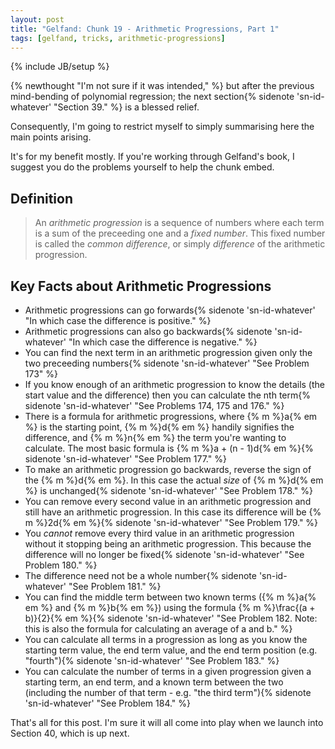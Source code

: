 ```yaml
---
layout: post
title: "Gelfand: Chunk 19 - Arithmetic Progressions, Part 1"
tags: [gelfand, tricks, arithmetic-progressions]
---
```

{% include JB/setup %}

{% newthought "I'm not sure if it was intended," %} but after the previous mind-bending of polynomial regression; the next section{% sidenote 'sn-id-whatever' "Section 39." %} is a blessed relief.  

Consequently, I'm going to restrict myself to simply summarising here the main points arising.  

It's for my benefit mostly.  If you're working through Gelfand's book, I suggest you do the problems yourself to help the chunk embed.

## Definition

> An _arithmetic progression_ is a sequence of numbers where each term is a sum of the preceeding one and a _fixed number_. This fixed number is called the _common difference_, or simply _difference_ of the arithmetic progression.

## Key Facts about Arithmetic Progressions
 * Arithmetic progressions can go forwards{% sidenote 'sn-id-whatever' "In which case the difference is positive." %}
 * Arithmetic progressions can also go backwards{% sidenote 'sn-id-whatever' "In which case the difference is negative." %}
 * You can find the next term in an arithmetic progression given only the two preceeding numbers{% sidenote 'sn-id-whatever' "See Problem 173" %}
 * If you know enough of an arithmetic progression to know the details (the start value and the difference) then you can calculate the nth term{% sidenote 'sn-id-whatever' "See Problems 174, 175 and 176." %}
 * There is a formula for arithmetic progressions, where {% m %}a{% em %} is the starting point, {% m %}d{% em %} handily signifies the difference, and {% m %}n{% em %} the term you're wanting to calculate. The most basic formula is {% m %}a + (n - 1)d{% em %}{% sidenote 'sn-id-whatever' "See Problem 177." %}
 * To make an arithmetic progression go backwards, reverse the sign of the {% m %}d{% em %}.  In this case the actual _size_ of {% m %}d{% em %} is unchanged{% sidenote 'sn-id-whatever' "See Problem 178." %}
 * You can remove every second value in an arithmetic progression and still have an arithmetic progression. In this case its difference will be {% m %}2d{% em %}{% sidenote 'sn-id-whatever' "See Problem 179." %}
 * You _cannot_ remove every third value in an arithmetic progression without it stopping being an arithmetic progression. This because the difference will no longer be fixed{% sidenote 'sn-id-whatever' "See Problem 180." %}
 * The difference need not be a whole number{% sidenote 'sn-id-whatever' "See Problem 181." %}
 * You can find the middle term between two known terms ({% m %}a{% em %} and {% m %}b{% em %}) using the formula {% m %}\frac{(a + b)}{2}{% em %}{% sidenote 'sn-id-whatever' "See Problem 182. Note: this is also the formula for calculating an average of a and b." %}
 * You can calculate all terms in a progression as long as you know the starting term value, the end term value, and the end term position (e.g. "fourth"){% sidenote 'sn-id-whatever' "See Problem 183." %}
 * You can calculate the number of terms in a given progression given a starting term, an end term, and a known term between the two (including the number of that term - e.g. "the third term"){% sidenote 'sn-id-whatever' "See Problem 184." %}

That's all for this post.  I'm sure it will all come into play when we launch into Section 40, which is up next.
